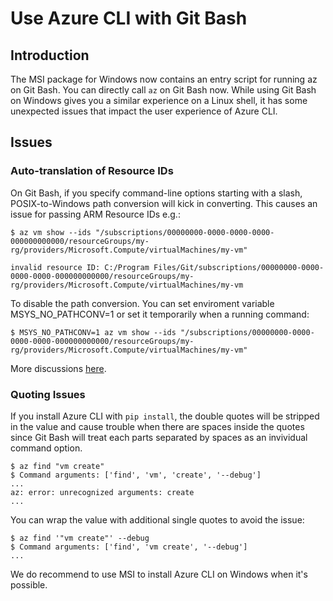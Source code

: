 # Use Azure CLI with Git Bash

## Introduction
The MSI package for Windows now contains an entry script for running az on Git Bash. You can directly call `az` on Git Bash now. While using Git Bash on Windows gives you a similar experience on a Linux shell, it has some unexpected issues that impact the user experience of Azure CLI.

## Issues

### Auto-translation of Resource IDs

On Git Bash, if you specify command-line options starting with a slash, POSIX-to-Windows path conversion will kick in converting. This causes an issue for passing ARM Resource IDs e.g.:
```
$ az vm show --ids "/subscriptions/00000000-0000-0000-0000-000000000000/resourceGroups/my-rg/providers/Microsoft.Compute/virtualMachines/my-vm"

invalid resource ID: C:/Program Files/Git/subscriptions/00000000-0000-0000-0000-000000000000/resourceGroups/my-rg/providers/Microsoft.Compute/virtualMachines/my-vm
```
To disable the path conversion. You can set enviroment variable MSYS_NO_PATHCONV=1 or set it temporarily when a running command:
```
$ MSYS_NO_PATHCONV=1 az vm show --ids "/subscriptions/00000000-0000-0000-0000-000000000000/resourceGroups/my-rg/providers/Microsoft.Compute/virtualMachines/my-vm"
```

More discussions [here](https://stackoverflow.com/questions/7250130/how-to-stop-mingw-and-msys-from-mangling-path-names-given-at-the-command-line#34386471).

### Quoting Issues
If you install Azure CLI with `pip install`, the double quotes will be stripped in the value and cause trouble when there are spaces inside the quotes since Git Bash will treat each parts separated by spaces as an invividual command option.
```
$ az find "vm create"
$ Command arguments: ['find', 'vm', 'create', '--debug']
...
az: error: unrecognized arguments: create
...
```
You can wrap the value with additional single quotes to avoid the issue:
```
$ az find '"vm create"' --debug
$ Command arguments: ['find', 'vm create', '--debug']
...
```
We do recommend to use MSI to install Azure CLI on Windows when it's possible.
